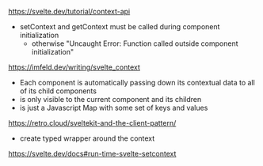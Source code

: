 https://svelte.dev/tutorial/context-api

- setContext and getContext must be called during component initialization
  - otherwise "Uncaught Error: Function called outside component initialization"

https://imfeld.dev/writing/svelte_context

- Each component is automatically passing down its contextual data to all of its child components
- is only visible to the current component and its children
- is just a Javascript Map with some set of keys and values

https://retro.cloud/sveltekit-and-the-client-pattern/

- create typed wrapper around the context

https://svelte.dev/docs#run-time-svelte-setcontext
